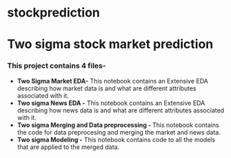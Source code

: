 # stockprediction
<h1>Two sigma stock market prediction</h1>
<h3>This project contains 4 files-</h3>
<ul>
  <li>
    <b>Two Sigma Market EDA-</b> This notebook contains an Extensive EDA describing how market data is and what are different attributes associated with it.</li>
  <li>
    <b>Two sigma News EDA -</b> This notebook contains an Extensive EDA describing how news data is and what are different attributes associated with it.
  </li>
  <li>
    <b>Two sigma Merging and Data preprocessing - </b>This notebook contains the code for data preprocesing and merging the market and news data.
  </li>
  <li>
    <b>Two sigma Modeling -</b> This notebook contains code to all the models that are applied to the merged data.
  </li>
  </ul>
